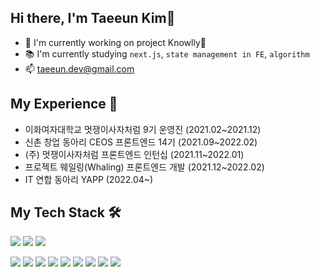 ## Hi there, I'm Taeeun Kim👋
- 📌 I'm currently working on project Knowlly🥎
- 📚 I'm currently studying ```next.js```, ```state management in FE```, ```algorithm```
- 📫 taeeun.dev@gmail.com

## My Experience 💎
- 이화여자대학교 멋쟁이사자처럼 9기 운영진 (2021.02~2021.12)
- 신촌 창업 동아리 CEOS 프론트엔드 14기 (2021.09~2022.02)
- (주) 멋쟁이사자처럼 프론트엔드 인턴십 (2021.11~2022.01)
- 프로젝트 웨일링(Whaling) 프론트엔드 개발 (2021.12~2022.02)
- IT 연합 동아리 YAPP (2022.04~)


## My Tech Stack 🛠
<img src="https://img.shields.io/badge/C-A8B9CC?style=for-the-badge&logo=C&logoColor=white"> <img src="https://img.shields.io/badge/java-007396?style=for-the-badge&logo=java&logoColor=white"> <img src="https://img.shields.io/badge/python-3776AB?style=for-the-badge&logo=python&logoColor=white">

<img src="https://img.shields.io/badge/html5-E34F26?style=for-the-badge&logo=html5&logoColor=white"> <img src="https://img.shields.io/badge/css-1572B6?style=for-the-badge&logo=css3&logoColor=white"> <img src="https://img.shields.io/badge/javascript-F7DF1E?style=for-the-badge&logo=javascript&logoColor=black"> <img src="https://img.shields.io/badge/typescript-3178C6?style=for-the-badge&logo=typescript&logoColor=white"> <img src="https://img.shields.io/badge/react-61DAFB?style=for-the-badge&logo=react&logoColor=black"> <img src="https://img.shields.io/badge/redux-764ABC?style=for-the-badge&logo=redux&logoColor=white">  <img src="https://img.shields.io/badge/nextjs-000000?style=for-the-badge&logo=next.js&logoColor=white">  <img src="https://img.shields.io/badge/storybook-FF4785?style=for-the-badge&logo=storybook&logoColor=white"> <img src="https://img.shields.io/badge/docker-2496ED?style=for-the-badge&logo=docker&logoColor=white">

<!--
**xodms0309/xodms0309** is a ✨ _special_ ✨ repository because its `README.md` (this file) appears on your GitHub profile.

Here are some ideas to get you started:

- 🔭 I’m currently working on ...
- 🌱 I’m currently learning ...
- 👯 I’m looking to collaborate on ...
- 🤔 I’m looking for help with ...
- 💬 Ask me about ...
- 📫 How to reach me: ...
- 😄 Pronouns: ...
- ⚡ Fun fact: ...
-->
